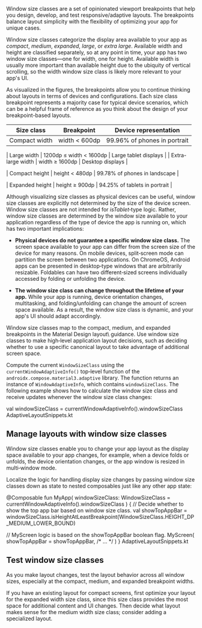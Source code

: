 
Window size classes are a set of opinionated viewport breakpoints that help you
design, develop, and test responsive/adaptive layouts. The breakpoints balance
layout simplicity with the flexibility of optimizing your app for unique cases.

Window size classes categorize the display area available to your app as
_compact_, _medium_, _expanded_, _large_, or _extra large_. Available width and
height are classified separately, so at any point in time, your app has two
window size
classes—one for width, one for height. Available width is usually more
important than available height due to the ubiquity of vertical scrolling, so
the width window size class is likely more relevant to your app's UI.

As visualized in the figures, the breakpoints allow you to continue thinking
about layouts in terms of devices and configurations. Each size class breakpoint
represents a majority case for typical device scenarios, which can be a helpful
frame of reference as you think about the design of your breakpoint-based
layouts.

| Size class    | Breakpoint    | Device representation        |
|---------------|---------------|------------------------------|
| Compact width | width < 600dp | 99.96% of phones in portrait |

| Large width | 1200dp ≤ width < 1600dp | Large tablet displays |
| Extra-large width | width ≥ 1600dp | Desktop displays |

| Compact height | height < 480dp | 99.78% of phones in landscape |

| Expanded height | height ≥ 900dp | 94.25% of tablets in portrait |

Although visualizing size classes as physical devices can be useful, window size
classes are explicitly not determined by the size of the device screen. Window
size classes are not intended for _isTablet_‑type logic. Rather, window
size classes are determined by the window size available to your application
regardless of the type of device the app is running on, which has two important
implications:

- **Physical devices do not guarantee a specific window size class.** The
screen space available to your app can differ from the screen size of the
device for many reasons. On mobile devices, split‑screen mode can
partition the screen between two applications. On ChromeOS, Android apps can
be presented in desktop‑type windows that are arbitrarily resizable.
Foldables can have two different‑sized screens individually accessed
by folding or unfolding the device.

- **The window size class can change throughout the lifetime of your app.**
While your app is running, device orientation changes, multitasking, and
folding/unfolding can change the amount of screen space available. As a
result, the window size class is dynamic, and your app's UI should adapt
accordingly.

Window size classes map to the compact, medium, and expanded breakpoints in the
Material Design layout\\
guidance.
Use window size classes to make high‑level application layout decisions,
such as deciding whether to use a specific canonical layout to take advantage of
additional screen space.

Compute the current `WindowSizeClass` using the
`currentWindowAdaptiveInfo()` top‑level function of the
`androidx.compose.material3.adaptive` library. The function returns an
instance of `WindowAdaptiveInfo`, which contains `windowSizeClass`. The
following example shows how to calculate the window size class and receive
updates whenever the window size class changes:

val windowSizeClass = currentWindowAdaptiveInfo().windowSizeClass
AdaptiveLayoutSnippets.kt

## Manage layouts with window size classes

Window size classes enable you to change your app layout as the display space
available to your app changes, for example, when a device folds or unfolds, the
device orientation changes, or the app window is resized in multi‑window
mode.

Localize the logic for handling display size changes by passing window size
classes down as state to nested composables just like any other app state:

@Composable
fun MyApp(
windowSizeClass: WindowSizeClass = currentWindowAdaptiveInfo().windowSizeClass
) {
// Decide whether to show the top app bar based on window size class.
val showTopAppBar = windowSizeClass.isHeightAtLeastBreakpoint(WindowSizeClass.HEIGHT_DP_MEDIUM_LOWER_BOUND)

// MyScreen logic is based on the showTopAppBar boolean flag.
MyScreen(
showTopAppBar = showTopAppBar,
/* ... */
)
}
AdaptiveLayoutSnippets.kt

## Test window size classes

As you make layout changes, test the layout behavior across all window sizes,
especially at the compact, medium, and expanded breakpoint widths.

If you have an existing layout for compact screens, first optimize your layout
for the expanded width size class, since this size class provides the most space
for additional content and UI changes. Then decide what layout makes sense for
the medium width size class; consider adding a specialized layout.